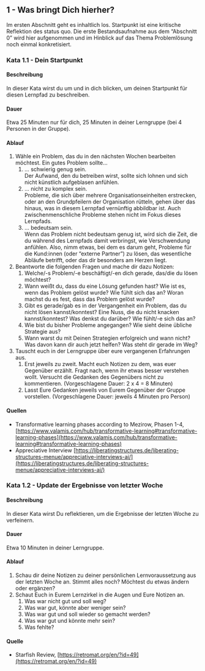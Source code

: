 ## 1 - Was bringt Dich hierher?

Im ersten Abschnitt geht es inhaltlich los. Startpunkt ist eine kritische Reflektion des status quo. Die erste Bestandsaufnahme aus dem “Abschnitt 0” wird hier aufgenommen und im Hinblick auf das Thema Problemlösung noch einmal konkretisiert.

### Kata 1.1 - Dein Startpunkt

#### Beschreibung

In dieser Kata wirst du um und in dich blicken, um deinen Startpunkt für diesen Lernpfad zu beschreiben. 

#### Dauer

Etwa 25 Minuten nur für dich, 25 Minuten in deiner Lerngruppe (bei 4 Personen in der Gruppe).

#### Ablauf

1. Wähle ein Problem, das du in den nächsten Wochen bearbeiten möchtest.
Ein gutes Problem sollte…
    1. … schwierig genug sein.  
    Der Aufwand, den du betreiben wirst, sollte sich lohnen und sich nicht künstlich aufgeblasen anfühlen.
    2. … nicht zu komplex sein.  
    Probleme, die sich über mehrere Organisationseinheiten erstrecken, oder an den Grundpfeilern der Organisation rütteln, gehen über das hinaus, was in diesem Lernpfad vernünftig abbildbar ist. Auch zwischenmenschliche Probleme stehen nicht im Fokus dieses Lernpfads.
    3. … bedeutsam sein.  
    Wenn das Problem nicht bedeutsam genug ist, wird sich die Zeit, die du während des Lernpfads damit verbringst, wie Verschwendung anfühlen. Also, nimm etwas, bei dem es darum geht, Probleme für die Kund:innen (oder “externe Partner”) zu lösen, das wesentliche Abläufe betrifft, oder das dir besonders am Herzen liegt.
2. Beantworte die folgenden Fragen und mache dir dazu Notizen:
    1. Welche/-s Problem/-e beschäftigt/-en dich gerade, das/die du lösen möchtest?
    2. Wann weißt du, dass du eine Lösung gefunden hast?
    Wie ist es, wenn das Problem gelöst wurde?
    Wie fühlt sich das an?
    Woran machst du es fest, dass das Problem gelöst wurde?
    3. Gibt es gerade/gab es in der Vergangenheit ein Problem, das du nicht lösen kannst/konntest? Eine Nuss, die du nicht knacken kannst/konntest?
    Was denkst du darüber?
    Wie fühlt/-e sich das an?
    4. Wie bist du bisher Probleme angegangen? Wie sieht deine übliche Strategie aus?
    5. Wann warst du mit Deinen Strategien erfolgreich und wann nicht?
    Was davon kann dir auch jetzt helfen?
    Was steht dir gerade im Weg?
3. Tauscht euch in der Lerngruppe über eure vergangenen Erfahrungen aus.
    1. Erst jeweils zu zweit. Macht euch Notizen zu dem, was euer Gegenüber erzählt. Fragt nach, wenn ihr etwas besser verstehen wollt. Versucht die Gedanken des Gegenübers nicht zu kommentieren.
    (Vorgeschlagene Dauer: 2 x 4 = 8 Minuten)
    2. Lasst Eure Gedanken jeweils von Eurem Gegenüber der Gruppe vorstellen.
    (Vorgeschlagene Dauer: jeweils 4 Minuten pro Person)

#### Quellen

- Transformative learning phases according to Mezirow, Phasen 1-4, [https://www.valamis.com/hub/transformative-learning#transformative-learning-phases](https://www.valamis.com/hub/transformative-learning#transformative-learning-phases)
- Appreciative Interview [https://liberatingstructures.de/liberating-structures-menue/appreciative-interviews-ai/](https://liberatingstructures.de/liberating-structures-menue/appreciative-interviews-ai/)

### Kata 1.2 - Update der Ergebnisse von letzter Woche

#### Beschreibung

In dieser Kata wirst Du reflektieren, um die Ergebnisse der letzten Woche zu verfeinern. 

#### Dauer

Etwa 10 Minuten in deiner Lerngruppe.

#### Ablauf

1. Schau dir deine Notizen zu deiner persönlichen Lernvoraussetzung aus der letzten Woche an. Stimmt alles noch? Möchtest du etwas ändern oder ergänzen?
2. Schaut Euch in Eurem Lernzirkel in die Augen und Eure Notizen an.
    1. Was war nicht gut und soll weg?
    2. Was war gut, könnte aber weniger sein?
    3. Was war gut und soll wieder so gemacht werden?
    4. Was war gut und könnte mehr sein?
    5. Was fehlte?

#### Quelle

- Starfish Review, [https://retromat.org/en/?id=49](https://retromat.org/en/?id=49)
